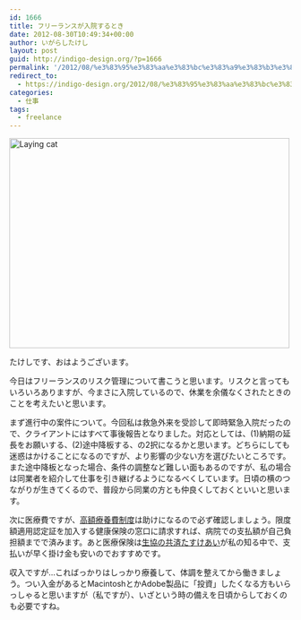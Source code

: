 ```yaml
---
id: 1666
title: フリーランスが入院するとき
date: 2012-08-30T10:49:34+00:00
author: いがらしたけし
layout: post
guid: http://indigo-design.org/?p=1666
permalink: '/2012/08/%e3%83%95%e3%83%aa%e3%83%bc%e3%83%a9%e3%83%b3%e3%82%b9%e3%81%8c%e5%85%a5%e9%99%a2%e3%81%99%e3%82%8b%e3%81%a8%e3%81%8d/'
redirect_to:
  - https://indigo-design.org/2012/08/%e3%83%95%e3%83%aa%e3%83%bc%e3%83%a9%e3%83%b3%e3%82%b9%e3%81%8c%e5%85%a5%e9%99%a2%e3%81%99%e3%82%8b%e3%81%a8%e3%81%8d/
categories:
  - 仕事
tags:
  - freelance
---
```

<a href="http://www.flickr.com/photos/takeshi81/7889658216/" title="Laying cat by Takeshi+81, on Flickr"><img src="http://farm9.staticflickr.com/8037/7889658216_c18aa76574.jpg" width="500" height="375" alt="Laying cat"></a>

たけしです、おはようございます。

今日はフリーランスのリスク管理について書こうと思います。リスクと言ってもいろいろありますが、今まさに入院しているので、休業を余儀なくされたときのことを考えたいと思います。

まず進行中の案件について。今回私は救急外来を受診して即時緊急入院だったので、クライアントにはすべて事後報告となりました。対応としては、(1)納期の延長をお願いする、(2)途中降板する、の2択になるかと思います。どちらにしても迷惑はかけることになるのですが、より影響の少ない方を選びたいところです。また途中降板となった場合、条件の調整など難しい面もあるのですが、私の場合は同業者を紹介して仕事を引き継げるようになるべくしています。日頃の横のつながりが生きてくるので、普段から同業の方とも仲良くしておくといいと思います。

次に医療費ですが、<a href="http://www.kyoukaikenpo.or.jp/8,268,25.html">高額療養費制度</a>は助けになるので必ず確認しましょう。限度額適用認定証を加入する健康保険の窓口に請求すれば、病院での支払額が自己負担額までで済みます。あと医療保険は<a href="http://coopkyosai.coop/lineup/tasukeai.shtml">生協の共済たすけあい</a>が私の知る中で、支払いが早く掛け金も安いのでおすすめです。

収入ですが…こればっかりはしっかり療養して、体調を整えてから働きましょう。つい入金があるとMacintoshとかAdobe製品に「投資」したくなる方もいらっしゃると思いますが（私ですが）、いざという時の備えを日頃からしておくのも必要ですね。
